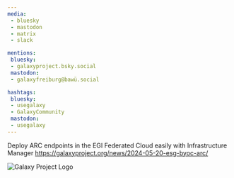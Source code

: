 ```yaml
---
media:
 - bluesky
 - mastodon
 - matrix
 - slack

mentions:
 bluesky:
 - galaxyproject.bsky.social
 mastodon:
 - galaxyfreiburg@bawü.social

hashtags:
 bluesky:
 - usegalaxy
 - GalaxyCommunity
 mastodon:
 - usegalaxy
---
```

Deploy ARC endpoints in the EGI Federated Cloud easily with Infrastructure Manager
https://galaxyproject.org/news/2024-05-20-esg-byoc-arc/

![Galaxy Project Logo](https://bit.ly/3X31XA1)
